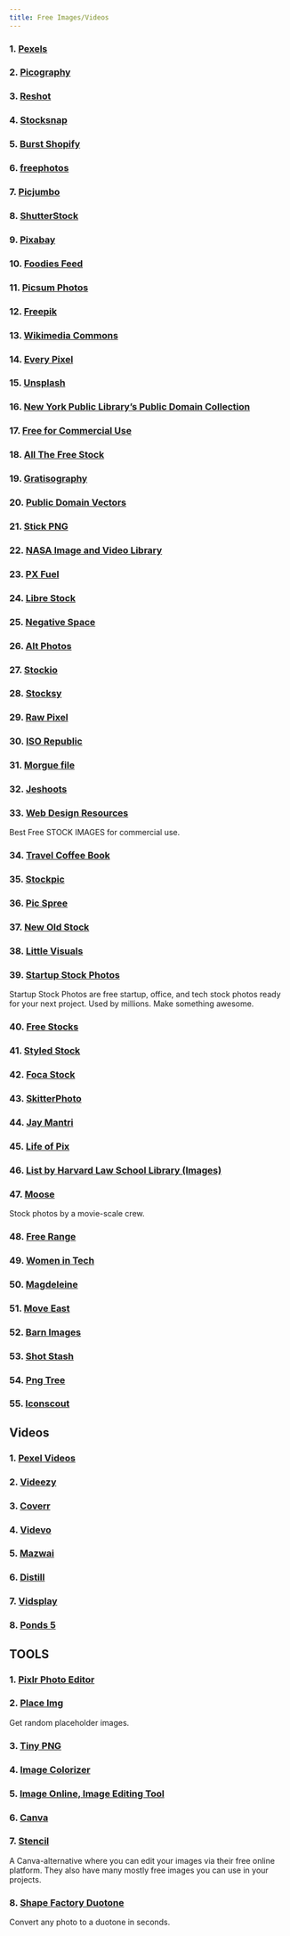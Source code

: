```yaml
---
title: Free Images/Videos
---
```


### 1. [Pexels](https://www.pexels.com/)


### 2. [Picography](https://picography.co/)


### 3. [Reshot](https://www.reshot.com/)



### 4. [Stocksnap](https://stocksnap.io/)



### 5. [Burst Shopify](https://burst.shopify.com/free-images)



### 6. [freephotos](https://freephotos.cc/en)


### 7. [Picjumbo](https://picjumbo.com/)


### 8. [ShutterStock](https://www.shutterstock.com/tr/explore/royalty-free-images)

### 9. [Pixabay](https://pixabay.com/)


### 10. [Foodies Feed](https://www.foodiesfeed.com/)

### 11. [Picsum Photos](https://picsum.photos/)

### 12. [Freepik](https://www.freepik.com/)

### 13. [Wikimedia Commons](https://commons.wikimedia.org/wiki/Main_Page)

### 14. [Every Pixel](https://www.everypixel.com/free)


### 15. [Unsplash](https://unsplash.com/)


### 16. [New York Public Library’s Public Domain Collection](https://www.nypl.org/research/collections/digital-collections/public-domain)

### 17. [Free for Commercial Use](https://freeforcommercialuse.net/)


### 18. [All The Free Stock](https://allthefreestock.com/)

### 19. [Gratisography](https://gratisography.com/)


### 20. [Public Domain Vectors](https://publicdomainvectors.org/en/)


### 21. [Stick PNG](https://www.stickpng.com/)


### 22. [NASA Image and Video Library](https://images.nasa.gov/)



### 23. [PX Fuel](https://www.pxfuel.com/)



### 24. [Libre Stock](https://librestock.com/)



### 25. [Negative Space](https://negativespace.co/)



### 26. [Alt Photos](https://altphotos.com/)



### 27. [Stockio](https://www.stockio.com/)


### 28. [Stocksy](https://www.stocksy.com/)


### 29. [Raw Pixel](https://www.rawpixel.com/free-images?sort=shuffle&premium=free&page=1)

### 30. [ISO Republic](https://isorepublic.com/)


### 31. [Morgue file](https://morguefile.com/photos/morguefile/1/pop)

### 32. [Jeshoots](https://jeshoots.com/)

### 33. [Web Design Resources](https://wdrfree.com/webdesignresources/free-images)

Best Free STOCK IMAGES for commercial use.

### 34. [Travel Coffee Book](https://travelcoffeebook.com/)

### 35. [Stockpic](https://stokpic.com/)
### 36. [Pic Spree](https://picspree.com)

### 37. [New Old Stock](https://nos.twnsnd.co/)

### 38. [Little Visuals](https://littlevisuals.co/)
### 39. [Startup Stock Photos](https://startupstockphotos.com/)

Startup Stock Photos are free startup, office, and tech stock photos ready for your next project. Used by millions. Make something awesome.
### 40. [Free Stocks](https://freestocks.org/)

### 41. [Styled Stock](https://styledstock.co/)

### 42. [Foca Stock](https://focastock.com/)
### 43. [SkitterPhoto](https://skitterphoto.com/)

### 44. [Jay Mantri](https://jaymantri.com/)

### 45. [Life of Pix](https://www.lifeofpix.com/)

### 46. [List by Harvard Law School Library (Images)](https://guides.library.harvard.edu/c.php?g=310751#s-lg-page-section-2072816)

### 47. [Moose](https://icons8.com/photos?ref=thestocks.im)

Stock photos by a movie-scale crew.

### 48. [Free Range](https://freerangestock.com/)

### 49. [Women in Tech](https://www.flickr.com/photos/wocintechchat/?ref=thestocks.im)

### 50. [Magdeleine](https://magdeleine.co/)

### 51. [Move East](https://moveast.me/)

### 52. [Barn Images](https://barnimages.com/)
### 53. [Shot Stash](https://shotstash.com/)
### 54. [Png Tree](https://pngtree.com/)

### 55. [Iconscout](https://iconscout.com/)
## Videos

### 1. [Pexel Videos](https://www.pexels.com/videos/)
### 2. [Videezy](https://www.videezy.com/)
### 3. [Coverr](https://coverr.co/)

### 4. [Videvo](https://www.videvo.net/)

### 5. [Mazwai](https://mazwai.com/#/?ref=thestocks.im)

### 6. [Distill](https://wedistill.io/?ref=thestocks.im)
### 7. [Vidsplay](https://www.vidsplay.com/)
### 8. [Ponds 5](https://www.pond5.com/de/)

## TOOLS

### 1. [Pixlr Photo Editor](https://pixlr.com/)

### 2. [Place Img](http://www.placeimg.com/)

Get random placeholder images.

### 3. [Tiny PNG](https://tinypng.com/)

### 4. [Image Colorizer](https://imagecolorizer.com/)

### 5. [Image Online, Image Editing Tool](https://crop-circle.imageonline.co/)
### 6. [Canva](https://www.canva.com/)
### 7. [Stencil](https://getstencil.com/)

A Canva-alternative where you can edit your images via their free online platform. They also have many mostly free images you can use in your projects.

### 8. [Shape Factory Duotone](https://shapefactory.co/)

Convert any photo to a duotone in seconds.

